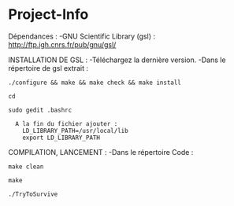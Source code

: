 # Project-Info

Dépendances :
-GNU Scientific Library (gsl) : http://ftp.igh.cnrs.fr/pub/gnu/gsl/

  INSTALLATION DE GSL :
  -Téléchargez la dernière version.
  -Dans le répertoire de gsl extrait :

    ./configure && make && make check && make install

    cd

    sudo gedit .bashrc

      A la fin du fichier ajouter :
        LD_LIBRARY_PATH=/usr/local/lib
        export LD_LIBRARY_PATH

  COMPILATION, LANCEMENT :
  -Dans le répertoire Code :

    make clean

    make

    ./TryToSurvive
